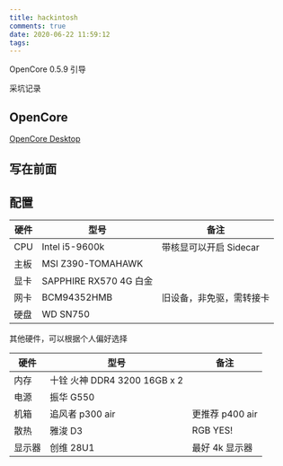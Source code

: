 ```yaml
---
title: hackintosh
comments: true
date: 2020-06-22 11:59:12
tags:
---
```


OpenCore 0.5.9 引导

采坑记录
<!--more-->

## OpenCore

[OpenCore Desktop](https://dortania.github.io/OpenCore-Desktop-Guide/)

## 写在前面


## 配置

| 硬件 | 型号 | 备注 |
| ---- | ---- | ---- |
| CPU | Intel i5-9600k | 带核显可以开启 Sidecar |
| 主板 | MSI Z390-TOMAHAWK| |
| 显卡 | SAPPHIRE RX570 4G 白金 | |
| 网卡 | BCM94352HMB | 旧设备，非免驱，需转接卡 |
| 硬盘 | WD SN750 | |

其他硬件，可以根据个人偏好选择

| 硬件 | 型号 | 备注 |
| ---- | ---- | ---- |
| 内存 | 十铨 火神 DDR4 3200 16GB x 2 | |
| 电源 | 振华 G550 |  |
| 机箱 | 追风者 p300 air | 更推荐 p400 air |
| 散热 | 雅浚 D3 | RGB YES! |
| 显示器 | 创维 28U1 | 最好 4k 显示器 |

## 
